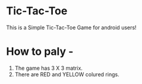 # Tic-Tac-Toe
This is a Simple Tic-Tac-Toe Game for android users!

# How to paly -
1. The game has 3 X 3 matrix.
2. There are RED and YELLOW colured rings.


